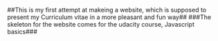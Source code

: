 ##This is my first attempt at makeing a website, which is supposed to present my Curriculum vitae in a more pleasant and fun way##
###The skeleton for the website comes for the udacity course, Javascript basics###
